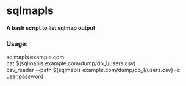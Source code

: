 # sqlmapls

<h4>A bash script to list sqlmap output</h4>
<h3>Usage:</h3>
sqlmapls example.com</br>
cat $(sqlmapls example.com/dump/db_1/users.csv)</br>
csv_reader --path $(sqlmapls example.com/dump/db_1/users.csv) -c user,password

